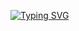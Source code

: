 [![Typing SVG](https://readme-typing-svg.demolab.com?font=Fira+Code&size=30&pause=1000&width=550&height=100&center=true&duration=3000&lines=Hey+there.+I+am+Benson)](https://git.io/typing-svg) 

<!--
**Beees835/Beees835** is a ✨ _special_ ✨ repository because its `README.md` (this file) appears on your GitHub profile.

Here are some ideas to get you started:
 
- 🔭 I’m currently working on ...
- 🌱 I’m currently learning ...
- 👯 I’m looking to collaborate on ...
- 🤔 I’m looking for help with ...
- 💬 Ask me about ...
- 📫 How to reach me: ...
- 😄 Pronouns: ...
- ⚡ Fun fact: ...
-->
